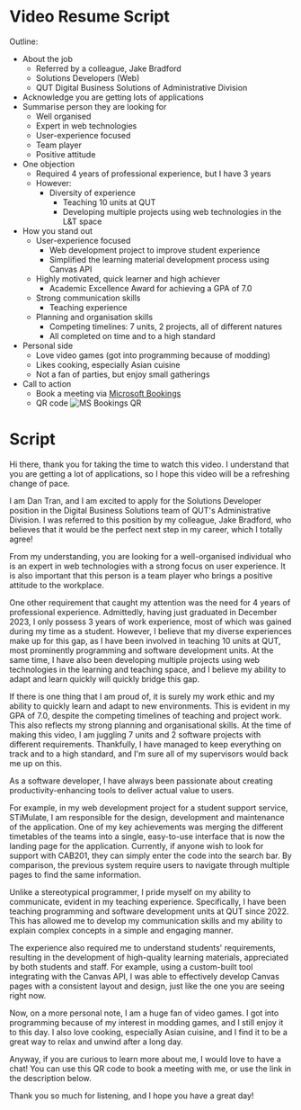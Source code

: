 # Video Resume Script

Outline:

- About the job
  - Referred by a colleague, Jake Bradford
  - Solutions Developers (Web)
  - QUT Digital Business Solutions of Administrative Division
- Acknowledge you are getting lots of applications
- Summarise person they are looking for
  - Well organised
  - Expert in web technologies
  - User-experience focused
  - Team player
  - Positive attitude
- One objection
  - Required 4 years of professional experience, but I have 3 years
  - However:
    - Diversity of experience
      - Teaching 10 units at QUT
      - Developing multiple projects using web technologies in the L&T space
- How you stand out
  - User-experience focused
    - Web development project to improve student experience
    - Simplified the learning material development process using Canvas API
  - Highly motivated, quick learner and high achiever
    - Academic Excellence Award for achieving a GPA of 7.0
  - Strong communication skills
    - Teaching experience
  - Planning and organisation skills
    - Competing timelines: 7 units, 2 projects, all of different natures
    - All completed on time and to a high standard
- Personal side
  - Love video games (got into programming because of modding)
  - Likes cooking, especially Asian cuisine
  - Not a fan of parties, but enjoy small gatherings
- Call to action
  - Book a meeting via [Microsoft Bookings](https://outlook.office.com/bookwithme/user/33be21ed11e243578cac61eafa3954d2@qut.edu.au?anonymous&ep=plink)
  - QR code ![MS Bookings QR](MS_Booking_QR)

# Script

Hi there, thank you for taking the time to watch this video. I understand that you are getting a lot of applications, so I hope this video will be a refreshing change of pace.

<!-- Cut to next scene -->

I am Dan Tran, and I am excited to apply for the Solutions Developer position in the Digital Business Solutions team of QUT's Administrative Division. I was referred to this position by my colleague, Jake Bradford, who believes that it would be the perfect next step in my career, which I totally agree!

From my understanding, you are looking for a well-organised individual who is an expert in web technologies with a strong focus on user experience. It is also important that this person is a team player who brings a positive attitude to the workplace.

One other requirement that caught my attention was the need for 4 years of professional experience. Admittedly, having just graduated in December 2023, I only possess 3 years of work experience, most of which was gained during my time as a student. However, I believe that my diverse experiences make up for this gap, as I have been involved in teaching 10 units at QUT, most prominently programming and software development units. At the same time, I have also been developing multiple projects using web technologies in the learning and teaching space, and I believe my ability to adapt and learn quickly will quickly bridge this gap.

<!-- Cut to next scene: Professional Qualities -->

If there is one thing that I am proud of, it is surely my work ethic and my ability to quickly learn and adapt to new environments. This is evident in my GPA of 7.0, despite the competing timelines of teaching and project work. This also reflects my strong planning and organisational skills. At the time of making this video, I am juggling 7 units and 2 software projects with different requirements. Thankfully, I have managed to keep everything on track and to a high standard, and I'm sure all of my supervisors would back me up on this.

<!-- Cut to next scene: Technical experience -->

As a software developer, I have always been passionate about creating productivity-enhancing tools to deliver actual value to users.

For example, in my web development project for a student support service, STiMulate, I am responsible for the design, development and maintenance of the application. One of my key achievements was merging the different timetables of the teams into a single, easy-to-use interface that is now the landing page for the application. Currently, if anyone wish to look for support with CAB201, they can simply enter the code into the search bar. By comparison, the previous system require users to navigate through multiple pages to find the same information.

<!-- Cut to the next scene: Communication skills -->

Unlike a stereotypical programmer, I pride myself on my ability to communicate, evident in my teaching experience. Specifically, I have been teaching programming and software development units at QUT since 2022. This has allowed me to develop my communication skills and my ability to explain complex concepts in a simple and engaging manner.

The experience also required me to understand students' requirements, resulting in the development of high-quality learning materials, appreciated by both students and staff. For example, using a custom-built tool integrating with the Canvas API, I was able to effectively develop Canvas pages with a consistent layout and design, just like the one you are seeing right now.

<!-- Cut to the next scene: Personal side -->

Now, on a more personal note, I am a huge fan of video games. I got into programming because of my interest in modding games, and I still enjoy it to this day. I also love cooking, especially Asian cuisine, and I find it to be a great way to relax and unwind after a long day.

<!-- Cut to the next scene: Call to action -->

Anyway, if you are curious to learn more about me, I would love to have a chat! You can use this QR code to book a meeting with me, or use the link in the description below.

Thank you so much for listening, and I hope you have a great day!